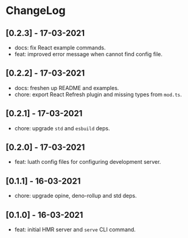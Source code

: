 # ChangeLog

## [0.2.3] - 17-03-2021

- docs: fix React example commands.
- feat: improved error message when cannot find config file.

## [0.2.2] - 17-03-2021

- docs: freshen up README and examples.
- chore: export React Refresh plugin and missing types from `mod.ts`.

## [0.2.1] - 17-03-2021

- chore: upgrade `std` and `esbuild` deps.

## [0.2.0] - 17-03-2021

- feat: luath config files for configuring development server.

## [0.1.1] - 16-03-2021

- chore: upgrade opine, deno-rollup and std deps.

## [0.1.0] - 16-03-2021

- feat: initial HMR server and `serve` CLI command.

